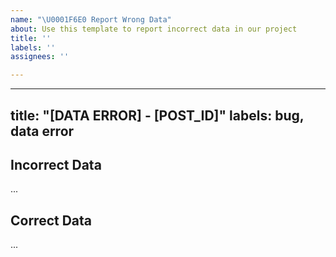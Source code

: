 ```yaml
---
name: "\U0001F6E0 Report Wrong Data"
about: Use this template to report incorrect data in our project
title: ''
labels: ''
assignees: ''

---
```


---
title: "[DATA ERROR] - [POST_ID]"
labels: bug, data error
---

## Incorrect Data
...

## Correct Data
...
